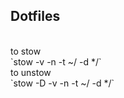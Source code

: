 ## Dotfiles
</br>
to stow </br>
`stow -v -n -t ~/ -d */`</br>
to unstow </br>
`stow -D -v -n -t ~/ -d */`</br>

